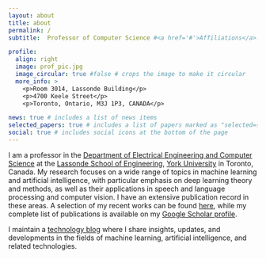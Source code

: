 ```yaml
---
layout: about
title: about
permalink: /
subtitle:  Professor of Computer Science #<a href='#'>Affiliations</a>. Address. Contacts. Motto. Etc.

profile:
  align: right
  image: prof_pic.jpg
  image_circular: true #false # crops the image to make it circular
  more_info: >
    <p>Room 3014, Lassonde Building</p>
    <p>4700 Keele Street</p>
    <p>Toronto, Ontario, M3J 1P3, CANADA</p>

news: true # includes a list of news items
selected_papers: true # includes a list of papers marked as "selected={true}"
social: true # includes social icons at the bottom of the page
---
```


I am a professor in the [Department of Electrical Engineering and Computer Science](https://lassonde.yorku.ca/eecs/) at the [Lassonde School of Engineering](https://lassonde.yorku.ca), [York University](https://www.yorku.ca) in Toronto, Canada. My research focuses on a wide range of topics in machine learning and artificial intelligence, with particular emphasis on deep learning theory and methods, as well as their applications in speech and language processing and computer vision. I have an extensive publication record in these areas. A selection of my recent works can be found [here](publications/), while my complete list of publications is available on my [Google Scholar profile](http://scholar.google.ca/citations?user=lQi05ZkAAAAJ&hl=en).

I maintain a [technology blog](https://incml.github.io) where I share insights, updates, and developments in the fields of machine learning, artificial intelligence, and related technologies.